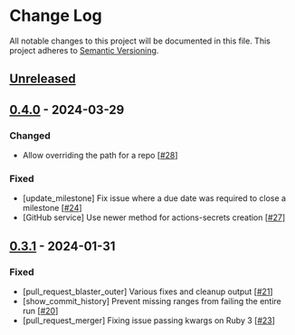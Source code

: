 # Change Log
All notable changes to this project will be documented in this file.
This project adheres to [Semantic Versioning](http://semver.org/).

## [Unreleased]

## [0.4.0] - 2024-03-29
### Changed
- Allow overriding the path for a repo [[#28](https://github.com/ManageIQ/multi_repo/pull/28)]

### Fixed
- [update_milestone] Fix issue where a due date was required to close a milestone [[#24](https://github.com/ManageIQ/multi_repo/pull/24)]
- [GitHub service] Use newer method for actions-secrets creation [[#27](https://github.com/ManageIQ/multi_repo/pull/27)]

## [0.3.1] - 2024-01-31
### Fixed
- [pull_request_blaster_outer] Various fixes and cleanup output [[#21](https://github.com/ManageIQ/multi_repo/pull/21)]
- [show_commit_history] Prevent missing ranges from failing the entire run [[#20](https://github.com/ManageIQ/multi_repo/pull/20)]
- [pull_request_merger] Fixing issue passing kwargs on Ruby 3 [[#23](https://github.com/ManageIQ/multi_repo/pull/23)]

[Unreleased]: https://github.com/ManageIQ/more_core_extensions/compare/v0.4.0...HEAD
[0.4.0]: https://github.com/ManageIQ/more_core_extensions/compare/v0.3.1...v0.4.0
[0.3.1]: https://github.com/ManageIQ/more_core_extensions/compare/v0.3.0...v0.3.1
